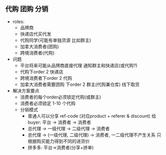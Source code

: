 ## 代购 团购 分销
+ roles: 
	- 品牌商 
	- 快递店代买代发 
	- 代购同学(可能有单独货源 比如群主) 
	- 加拿大消费者(团购)
	- 跨境消费者(代购)
+ 问题
	- 平台将来可能从品牌商直接代理 通知群主和快递店(或代购?)
	- 代购下order 2 快递店
	- 跨境消费者下order 2 代购
	- 加拿大消费者需要团购 下order 2 群主(代购兼仓库) 线下取货
+ 解决方案要点
	- 消费者的每个order必须锁定代购(或群主)
	- 消费者必须锁定 1-10 个代购
	- 分销模式
		+ 普通人可以分享 ref-code (对应product + referer & discount) 给buyer: 平台 -> 消费者 -> 消费者
		+ 总代理 -> 一级代理 -> 二级代理 -> 消费者
		+ 总代理 -> (一级代理, 二级代理) -> 消费者, 一二级代理不产生关系 只根据购买能力得到不同的进货价
		+ 拼多多: 平台->消费者(分享+拼单)
